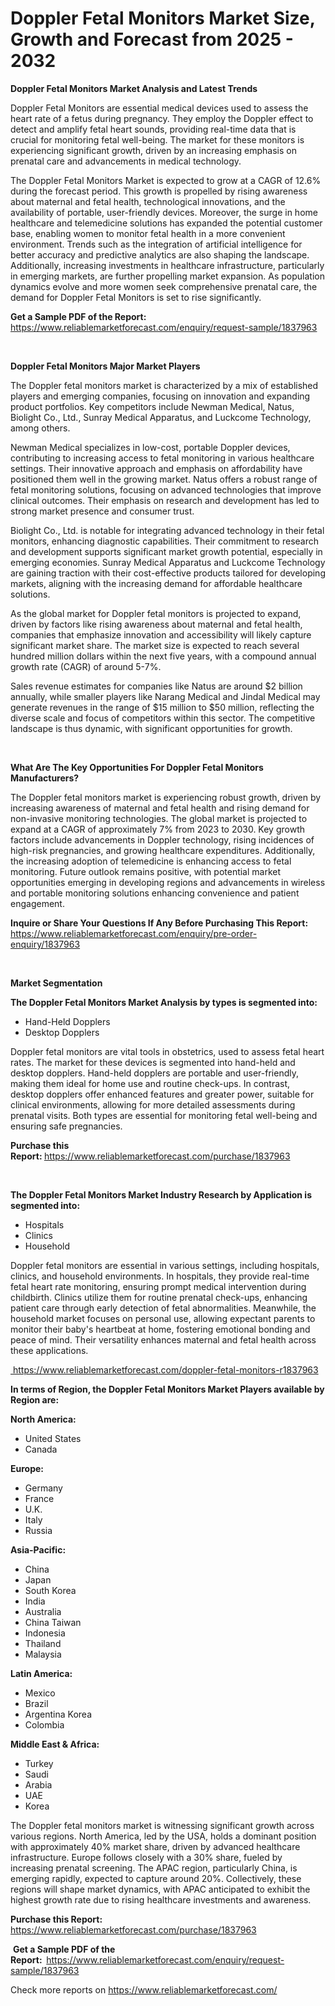 <p><h1>Doppler Fetal Monitors Market Size, Growth and Forecast from 2025 - 2032</h1></p><p><strong>Doppler Fetal Monitors Market Analysis and Latest Trends</strong></p>
<p><p>Doppler Fetal Monitors are essential medical devices used to assess the heart rate of a fetus during pregnancy. They employ the Doppler effect to detect and amplify fetal heart sounds, providing real-time data that is crucial for monitoring fetal well-being. The market for these monitors is experiencing significant growth, driven by an increasing emphasis on prenatal care and advancements in medical technology. </p><p>The Doppler Fetal Monitors Market is expected to grow at a CAGR of 12.6% during the forecast period. This growth is propelled by rising awareness about maternal and fetal health, technological innovations, and the availability of portable, user-friendly devices. Moreover, the surge in home healthcare and telemedicine solutions has expanded the potential customer base, enabling women to monitor fetal health in a more convenient environment. Trends such as the integration of artificial intelligence for better accuracy and predictive analytics are also shaping the landscape. Additionally, increasing investments in healthcare infrastructure, particularly in emerging markets, are further propelling market expansion. As population dynamics evolve and more women seek comprehensive prenatal care, the demand for Doppler Fetal Monitors is set to rise significantly.</p></p>
<p><strong>Get a Sample PDF of the Report:&nbsp;</strong> <a href="https://www.reliablemarketforecast.com/enquiry/request-sample/1837963?utm_campaign=3030&utm_medium=2&utm_source=Github&utm_content=ia&utm_term=03032025&utm_id=doppler-fetal-monitors">https://www.reliablemarketforecast.com/enquiry/request-sample/1837963</a></p>
<p>&nbsp;</p>
<p><strong>Doppler Fetal Monitors Major Market Players</strong></p>
<p><p>The Doppler fetal monitors market is characterized by a mix of established players and emerging companies, focusing on innovation and expanding product portfolios. Key competitors include Newman Medical, Natus, Biolight Co., Ltd., Sunray Medical Apparatus, and Luckcome Technology, among others.</p><p>Newman Medical specializes in low-cost, portable Doppler devices, contributing to increasing access to fetal monitoring in various healthcare settings. Their innovative approach and emphasis on affordability have positioned them well in the growing market. Natus offers a robust range of fetal monitoring solutions, focusing on advanced technologies that improve clinical outcomes. Their emphasis on research and development has led to strong market presence and consumer trust.</p><p>Biolight Co., Ltd. is notable for integrating advanced technology in their fetal monitors, enhancing diagnostic capabilities. Their commitment to research and development supports significant market growth potential, especially in emerging economies. Sunray Medical Apparatus and Luckcome Technology are gaining traction with their cost-effective products tailored for developing markets, aligning with the increasing demand for affordable healthcare solutions.</p><p>As the global market for Doppler fetal monitors is projected to expand, driven by factors like rising awareness about maternal and fetal health, companies that emphasize innovation and accessibility will likely capture significant market share. The market size is expected to reach several hundred million dollars within the next five years, with a compound annual growth rate (CAGR) of around 5-7%.</p><p>Sales revenue estimates for companies like Natus are around $2 billion annually, while smaller players like Narang Medical and Jindal Medical may generate revenues in the range of $15 million to $50 million, reflecting the diverse scale and focus of competitors within this sector. The competitive landscape is thus dynamic, with significant opportunities for growth.</p></p>
<p>&nbsp;</p>
<p><strong>What Are The Key Opportunities For Doppler Fetal Monitors Manufacturers?</strong></p>
<p><p>The Doppler fetal monitors market is experiencing robust growth, driven by increasing awareness of maternal and fetal health and rising demand for non-invasive monitoring technologies. The global market is projected to expand at a CAGR of approximately 7% from 2023 to 2030. Key growth factors include advancements in Doppler technology, rising incidences of high-risk pregnancies, and growing healthcare expenditures. Additionally, the increasing adoption of telemedicine is enhancing access to fetal monitoring. Future outlook remains positive, with potential market opportunities emerging in developing regions and advancements in wireless and portable monitoring solutions enhancing convenience and patient engagement.</p></p>
<p><strong>Inquire or Share Your Questions If Any Before Purchasing This Report:</strong> <a href="https://www.reliablemarketforecast.com/enquiry/pre-order-enquiry/1837963?utm_campaign=3030&utm_medium=2&utm_source=Github&utm_content=ia&utm_term=03032025&utm_id=doppler-fetal-monitors">https://www.reliablemarketforecast.com/enquiry/pre-order-enquiry/1837963</a></p>
<p>&nbsp;</p>
<p><strong>Market Segmentation</strong></p>
<p><strong>The Doppler Fetal Monitors Market Analysis by types is segmented into:</strong></p>
<p><ul><li>Hand-Held Dopplers</li><li>Desktop Dopplers</li></ul></p>
<p><p>Doppler fetal monitors are vital tools in obstetrics, used to assess fetal heart rates. The market for these devices is segmented into hand-held and desktop dopplers. Hand-held dopplers are portable and user-friendly, making them ideal for home use and routine check-ups. In contrast, desktop dopplers offer enhanced features and greater power, suitable for clinical environments, allowing for more detailed assessments during prenatal visits. Both types are essential for monitoring fetal well-being and ensuring safe pregnancies.</p></p>
<p><strong>Purchase this Report:&nbsp;</strong><a href="https://www.reliablemarketforecast.com/purchase/1837963?utm_campaign=3030&utm_medium=2&utm_source=Github&utm_content=ia&utm_term=03032025&utm_id=doppler-fetal-monitors">https://www.reliablemarketforecast.com/purchase/1837963</a></p>
<p>&nbsp;</p>
<p><strong>The Doppler Fetal Monitors Market Industry Research by Application is segmented into:</strong></p>
<p><ul><li>Hospitals</li><li>Clinics</li><li>Household</li></ul></p>
<p><p>Doppler fetal monitors are essential in various settings, including hospitals, clinics, and household environments. In hospitals, they provide real-time fetal heart rate monitoring, ensuring prompt medical intervention during childbirth. Clinics utilize them for routine prenatal check-ups, enhancing patient care through early detection of fetal abnormalities. Meanwhile, the household market focuses on personal use, allowing expectant parents to monitor their baby's heartbeat at home, fostering emotional bonding and peace of mind. Their versatility enhances maternal and fetal health across these applications.</p></p>
<p><a href="https://www.reliablemarketforecast.com/doppler-fetal-monitors-r1837963?utm_campaign=3030&utm_medium=2&utm_source=Github&utm_content=ia&utm_term=03032025&utm_id=doppler-fetal-monitors">&nbsp;https://www.reliablemarketforecast.com/doppler-fetal-monitors-r1837963</a></p>
<p><strong>In terms of Region, the Doppler Fetal Monitors Market Players available by Region are:</strong></p>
<p>
    <p> <strong> North America: </strong>
        <ul>
            <li>United States</li>
            <li>Canada</li>
        </ul>
        </p> 
    <p> <strong> Europe: </strong>
        <ul>
            <li>Germany</li>
            <li>France</li>
            <li>U.K.</li>
            <li>Italy</li>
            <li>Russia</li>
        </ul>
        </p> 
    <p> <strong> Asia-Pacific: </strong>
        <ul>
            <li>China</li>
            <li>Japan</li>
            <li>South Korea</li>
            <li>India</li>
            <li>Australia</li>
            <li>China Taiwan</li>
            <li>Indonesia</li>
            <li>Thailand</li>
            <li>Malaysia</li>
        </ul>
        </p> 
    <p> <strong> Latin America: </strong>
        <ul>
            <li>Mexico</li>
            <li>Brazil</li>
            <li>Argentina Korea</li>
            <li>Colombia</li>
        </ul>
        </p> 
    <p> <strong> Middle East & Africa: </strong>
        <ul>
            <li>Turkey</li>
            <li>Saudi</li>
            <li>Arabia</li>
            <li>UAE</li>
            <li>Korea</li>
        </ul>
    </p>
    </p>
<p><p>The Doppler fetal monitors market is witnessing significant growth across various regions. North America, led by the USA, holds a dominant position with approximately 40% market share, driven by advanced healthcare infrastructure. Europe follows closely with a 30% share, fueled by increasing prenatal screening. The APAC region, particularly China, is emerging rapidly, expected to capture around 20%. Collectively, these regions will shape market dynamics, with APAC anticipated to exhibit the highest growth rate due to rising healthcare investments and awareness.</p></p>
<p><strong>Purchase this Report: </strong><a href="https://www.reliablemarketforecast.com/purchase/1837963?utm_campaign=3030&utm_medium=2&utm_source=Github&utm_content=ia&utm_term=03032025&utm_id=doppler-fetal-monitors">https://www.reliablemarketforecast.com/purchase/1837963</a></p>
<p>&nbsp;<strong>Get a Sample PDF of the Report:&nbsp;&nbsp;</strong><a href="https://www.reliablemarketforecast.com/enquiry/request-sample/1837963?utm_campaign=3030&utm_medium=2&utm_source=Github&utm_content=ia&utm_term=03032025&utm_id=doppler-fetal-monitors">https://www.reliablemarketforecast.com/enquiry/request-sample/1837963</a></p>
<p><strong></strong></p>
<p>Check more reports on <a href="https://www.reliablemarketforecast.com/?utm_campaign=3030&utm_medium=2&utm_source=Github&utm_content=ia&utm_term=03032025&utm_id=doppler-fetal-monitors">https://www.reliablemarketforecast.com/</a></p>